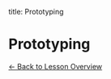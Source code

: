 title: Prototyping
<h1 class="lesson-title">Prototyping</h1>
<p class="lesson-subtitle">
  <a href="/design/reading/" class="lesson-back-inline">← Back to Lesson Overview</a>
</p>
